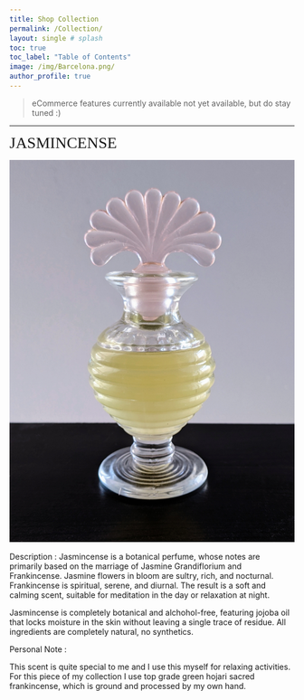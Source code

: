 ```yaml
---
title: Shop Collection
permalink: /Collection/
layout: single # splash
toc: true
toc_label: "Table of Contents"
image: /img/Barcelona.png/
author_profile: true
---
```


> eCommerce features currently available not yet available, but do stay tuned :) 

***

<p align="center">

<span style="color: #f2cf4; font-family: Babas; font-size: 2em;">JASMINCENSE</span> 

 ![](/img/Jasmincense.jpg) 

Description : Jasmincense is a botanical perfume, whose notes are primarily based on the marriage of Jasmine Grandiflorium and Frankincense. Jasmine flowers in bloom are sultry, rich, and nocturnal. Frankincense is spiritual, serene, and diurnal. The result is a soft and calming scent, suitable for meditation in the day or relaxation at night. 

Jasmincense is completely botanical and alchohol-free, featuring jojoba oil that locks moisture in the skin without leaving a single trace of residue. All ingredients are completely natural, no synthetics.


Personal Note :

This scent is quite special to me and I use this myself for relaxing activities. For this piece of my collection I use top grade green hojari sacred frankincense, which is ground and processed by my own hand.

